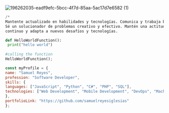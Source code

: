  

<!---
samuelreyesiglesias/samuelreyesiglesias is a ✨ special ✨ repository because its `README.md` (this file) appears on your GitHub profile.
You can click the Preview link to take a look at your changes.
--->
 
 ![196262035-eadf9efc-5bcc-4f7d-85aa-5ac17d7e6582 (1)](https://user-images.githubusercontent.com/51006648/209212692-ac0b1a23-12bd-47a7-91ad-0b5e8ce9f26e.png)

```python
/*
Mantente actualizado en habilidades y tecnologías. Comunica y trabaja bien en equipo. 
Sé un solucionador de problemas creativo y efectivo. Mantén una actitud de aprendizaje 
continuo y adapta a nuevos desafíos y tecnologías.
``````


```python
def HelloWorldFunction():
 print("hello world")
 
#calling the function
HelloWorldFunction();
``````
```javascript
const myProfile = {
name: "Samuel Reyes",
profession: "Software Developer",
skills: {
languages: ["JavaScript", "Python", "C#", "PHP", "SQL"],
technologies: ["Web Development", "Mobile Development", "DevOps", "Machine Learning", "Big Data", "Blockchain", "Cybersecurity"]
},
portfolioLink: "https://github.com/samuelreyesiglesias"
};
``````
